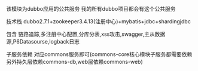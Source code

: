 该模块为dubbo应用的公共服务 我的所有dubbo项目都会有这个公共服务

技术栈 dubbo2.7.1+zookeeper3.4.13(注册中心)+mybatis+jdbc+shardingjdbc 

包含 链路追踪,多注册中心配置,分库分表,xss攻击,swagger,主从数据源,P6Datasourse,logback日志

子服务依赖 对应commons服务即可(commons-core核心模块子服务都需要依赖 另外持久层依赖commons-db,web层依赖commons-web)

